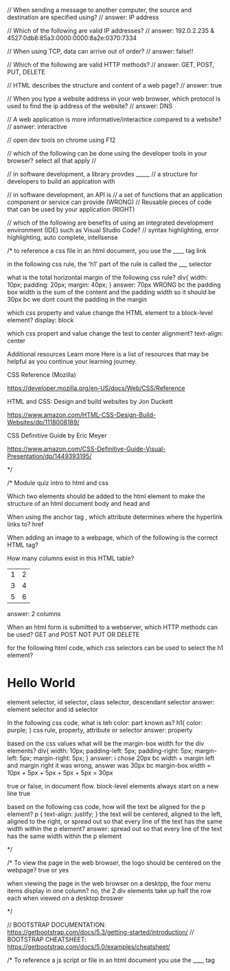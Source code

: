 // When sending a message to another computer, the source and destination are specified using?
// answer: IP address

// Which of the following are valid IP addresses?
// answer: 192.0.2.235 & 4527:0db8:85a3:0000:0000:8a2e:0370:7334

// When using TCP, data can arrive out of order?
// answer: false!!

// Which of the following are valid HTTP methods? 
// answer: GET, POST, PUT, DELETE

// HTML describes the structure and content of a web page?
// answer: true

// When you type a website address in your web browser, which protocol is used to find the ip address of the website?
// answer: DNS 

// A web application  is more informative/interactice compared to a website?
// asnwer: interactive

// open dev tools on chrome using F12




// which of the following can be done using the developer tools in your browser? select all that apply
// 

// in software development, a library provdes _____
// a structure for developers to build an applcation with

// in software development, an API is 
// a set of functions that an application component or service can provide (WRONG)
// Reusable pieces of code that can be used by your application (RIGHT)

// which of the following are benefits of using an integrated development environment (IDE) such as Visual Studio Code? 
// syntax highlighting, error highlighting, auto complete, intellsense

/*
to reference a css file in an html document, you use the ____ tag
link

in the following css rule, the 'h1' part of the rule is called the ___
selector

what is the total horizontal margin of the following css rule?
div{ 
width: 10px; 
padding: 20px; 
margin: 40px; 
}
answer: 70px WRONG bc the padding box width is the sum of the content and the padding width
so it should be 30px bc we dont count the padding in the margin

which css property and value change the HTML element to a block-level element?
display: block

which css propert and value change the test to center alignment?
text-align: center

Additional resources
Learn more
Here is a list of resources that may be helpful as you continue your learning journey.

CSS Reference (Mozilla)

https://developer.mozilla.org/en-US/docs/Web/CSS/Reference

HTML and CSS: Design and build websites by Jon Duckett

https://www.amazon.com/HTML-CSS-Design-Build-Websites/dp/1118008189/

CSS Definitive Guide  by Eric Meyer  

https://www.amazon.com/CSS-Definitive-Guide-Visual-Presentation/dp/1449393195/

*/

/*
Module quiz intro to html and css

Which two elements should be added to the html element to make the structure of an html document
body and head <body> and <head>


When using the anchor tag <a>, which attribute determines where the hyperlink links to?
href

When adding an image to a webpage, which of the following is the correct HTML tag?
<img>

How many columns exist in this HTML table?
<table>
<tr>
<td>1</td>
<td>2</td>
</tr>
<tr>
<td>3</td>
<td>4</td>
</tr>
<tr>
<td>5</td>
<td>6</td>
</tr>
</table>
answer: 2 columns

When an html form is submitted to a webserver, which HTTP methods can be used?
GET and POST
NOT PUT OR DELETE

for the following html code, which css selectors can be used to select the h1 element?
<h1 id="title">Hello World</h1>
element selector, id selector, class selector, descendant selector
answer: element selector and id selector

In the following css code, what is teh color: part known as?
h1{
color: purple;
}
css rule, property, attribute or selector
answer: property

based on the css values what will be the margin-box width for the div elements?
div{
width: 10px;
padding-left: 5px;
padding-right: 5px;
margin-left: 5px;
margin-right: 5px;
}
answer: i chose 20px bc width + margin left and margin right
it was wrong, answer was 30px bc margin-box width = 10px + 5px + 5px + 5px + 5px = 30px

true or false, in document flow. block-level elements always start on a new line
true

based on the following css code, how will the text be aligned for the p element?
p {
text-align: justify; 
}
the text will be centered, aligned to the left, aligned to the right, or spread out so that every line of the text has the same width within the p element?
answer: spread out so that every line of the text has the same width within the p element

*/

/*
To view the page in the web browser, the logo should be centered on the webpage?
true or yes

when viewing the page in the web browser on a desktpp, the four menu items display in one column?
no, the 2 div elements take up half the row each when viewed on a desktop broswer

*/

// BOOTSTRAP DOCUMENTATION: https://getbootstrap.com/docs/5.3/getting-started/introduction/
// BOOTSTRAP CHEATSHEET: https://getbootstrap.com/docs/5.0/examples/cheatsheet/

/*
To reference a js script or file in an html document you use the ____
tag
<script> 

if your application requires a library or frame to run, this is called a _____.
dependency

A point at which a websites content and design will adapt in order to prodive the best user experience is called a _____.
breakpoint

The bootstrap grid system always starts with which element?
container

The responsive breakpoint for bootstrap css rules is determined by the _____.
modifier or infix
answer: infix

modifiers are used for the components. Infixes are use for the responsive breakpoints
Additional Resources
Bootstrap Official Website

https://getbootstrap.com/

Bootstrap 5 Foundations by Daniel Foreman  

https://www.amazon.com/Bootstrap-Foundations-Mr-Daniel-Foreman/dp/B0948GRS8W/

Responsive Web Design with HTML5 and CSS  by Ben Frain  

https://www.amazon.com/Responsive-Web-Design-HTML5-CSS/dp/1839211563/

Bootstrap Themes  

https://themes.getbootstrap.com/


*/

/*
which of the following are SPA approaches to serving code?
json object, post request, bundling, lazy loading
answer: bundling, lazy loading


You are developing a SPA, or Single Page Application. Why is it beneficial to use React during your development? Choose all that apply from the list below.

Re-use components.
Correct
Correct! React allows developers to write less code to implement functionality in a web browser, it helps them maintain code in the long term and simplifies testing, and it also allows developers to re-use components when building their applications.

Write less code to implement functionality in a web browser.
Correct
Correct! React allows developers to write less code to implement functionality in a web browser, it helps them maintain code in the long term and simplifies testing, and it also allows developers to re-use components when building their applications.

Simplify testing.
Correct
Correct! React allows developers to write less code to implement functionality in a web browser, it helps them maintain code in the long term and simplifies testing, and it also allows developers to re-use components when building their applications.

Maintain code in the long term.
Correct
Correct! React allows developers to write less code to implement functionality in a web browser, it helps them maintain code in the long term and simplifies testing, and it also allows developers to re-use components when building their applications.


React updates the virtual DOM and compares it to the previous version of the virtual DOM. 
If a change has occurred, only that element is updated in the browser DOM. Changes on the browser DOM cause the displayed webpage to change.   

true or false: react components cannot be reused
false- the great benefit of developing your website with react is that components can be reused so that you
do not need to code every component from scratch.

*/


/*
Knowledge check: introduction to react
dynamic content is faster to generate than static content
false

single page applications allow users to interact with a website without redownloading the entire webpage
true

react applications are built using reusable pieces of code called____
components

to improve performance, react uses a _____ to reduce updates to the browser DOM
virtual DOM (document object model)


react applications have at least 1 component called the ____ component
root


*/

/*
If a library depends on another library, it forms _____
a dependency tree

How many columns does bootstraps responsive grid consist of?
12

To change the style of a bootstrap component, you use ____.
an infix or a modifier
answer: modifier

to improve performance, web servers can keep a copy of dynamic content in a _____
cache

what are the two main approaches for serving code and resources in a single page application called?
packets, bundling, code boxing, code splitting
answer: bundling, code splitting


react is a ______ that can be used to create single page applications
library or framework
answer: library

components allow developers to improve development efficiency by reusing code
true

a react application is built of a tree of components called the component
branch, root, hierachy, library
answer: hierachy

Additional Resources
Learn more
Here is a list of resources that may be helpful as you continue your learning journey.

React Official Website
https://reactjs.org/

Choosing between Traditional Web Apps and Single Page Apps (Microsoft)

https://docs.microsoft.com/en-us/dotnet/architecture/modern-web-apps-azure/choose-between-traditional-web-and-single-page-apps

React Source Code (Github)

https://github.com/facebook/react

Introduction to React.js  

The original video recorded at Facebook in 2013.

https://youtu.be/XxVg_s8xAms

*/

/*
web developers
full stack = front end + back end

Course 1 assessment: Introduction to web development

true/false. In the request/response cycle, the web browser sends the request
true!!!

In the web browser, what is the role of JavaScript?
tp provide interactivity and data processing, to describe the visual look and layout, to describe the content of the webpage
answer: to provide interactivity and data processing

which protocol is used to transfer html documents to the web browser when browsing the world wide web?
HTTP

Which of the following issues does UDP solve? choose all that apply
out of order data, corrupted data, lost data
answer: lost data and out of order data

What will display in the web browser tab for the following HTML document?

answer: little lemon bc its asking about web browser tab and not the webpage tab


True or false, unordered lists are defined in HTML using the <ol> tag
false

in the following css rule, what is the width 50% part of the rule known as?
div{
width: 50%;
}
property, selector or attribute
answer: property

a responsive web page adapts its layout to provide the best user experience based on a users device. The point at which it adapts is known as the ____?
breakpoint 

In the following html, the btn-primary css class is applied to the button element. 
what is this css class known as in bootstrap?
infix, modifier, component
answer: modifier

What is the border-box width of the following css rule?
div{
width: 10ox;
padding-left: 5px;
padding-right: 5px;
border-width:5px;
margin-left: 10px;
margin-right: 10px;
}
answer: 30px

true or false. The libraries which our application depends on can be combined into a single file using code bundling
true

in the following html, bootstrap grid css class col-xl-6 is applied to the div element.
What is part of the class known as?
<div class="col-xl-6">
</div>

infix, modifier, component
answer: component

react stores a repsentation of the browser DOM in memory. What is the representation called?
virtual DOM

react applications are built using reusable pieces of code called?
components

in the web browser, what is the role of css?
to describe the visual look and layout

*/